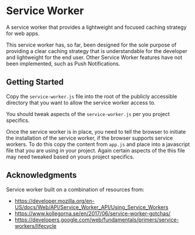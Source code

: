 # Service Worker

A service worker that provides a lightweight and focused caching strategy for web apps.

This service worker has, so far, been designed for the sole purpose of providing a clear caching strategy that is understandable for the developer and lightweight for the end user. Other Service Worker features have not been implemented, such as Push Notifications.

## Getting Started

Copy the `service-worker.js` file into the root of the publicly accessible directory that you want to allow the service worker access to.

You should tweak aspects of the `service-worker.js` per you project specifics.

Once the service worker is in place, you need to tell the browser to initiate the installation of the service worker, if the browser supports service workers. To do this copy the content from `app.js` and place into a javascript file that you are using in your project. Again certain aspects of the this file may need tweaked based on yours project specifics.

## Acknowledgments

Service worker built on a combination of resources from:

* https://developer.mozilla.org/en-US/docs/Web/API/Service_Worker_API/Using_Service_Workers
* https://www.kollegorna.se/en/2017/06/service-worker-gotchas/
* https://developers.google.com/web/fundamentals/primers/service-workers/lifecycle
